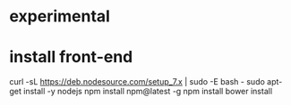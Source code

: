 # experimental

# install front-end
 curl -sL https://deb.nodesource.com/setup_7.x | sudo -E bash -
 sudo apt-get install -y nodejs
 npm install npm@latest -g
 npm install
 bower install
 